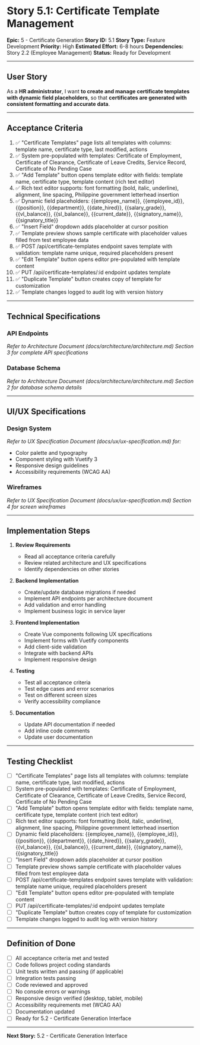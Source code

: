 # Story 5.1: Certificate Template Management

**Epic:** 5 - Certificate Generation
**Story ID:** 5.1
**Story Type:** Feature Development
**Priority:** High
**Estimated Effort:** 6-8 hours
**Dependencies:** Story 2.2 (Employee Management)
**Status:** Ready for Development

---

## User Story

As a **HR administrator**,
I want **to create and manage certificate templates with dynamic field placeholders**,
so that **certificates are generated with consistent formatting and accurate data**.

---

## Acceptance Criteria

1. ✅ "Certificate Templates" page lists all templates with columns: template name, certificate type, last modified, actions
2. ✅ System pre-populated with templates: Certificate of Employment, Certificate of Clearance, Certificate of Leave Credits, Service Record, Certificate of No Pending Case
3. ✅ "Add Template" button opens template editor with fields: template name, certificate type, template content (rich text editor)
4. ✅ Rich text editor supports: font formatting (bold, italic, underline), alignment, line spacing, Philippine government letterhead insertion
5. ✅ Dynamic field placeholders: {{employee_name}}, {{employee_id}}, {{position}}, {{department}}, {{date_hired}}, {{salary_grade}}, {{vl_balance}}, {{sl_balance}}, {{current_date}}, {{signatory_name}}, {{signatory_title}}
6. ✅ "Insert Field" dropdown adds placeholder at cursor position
7. ✅ Template preview shows sample certificate with placeholder values filled from test employee data
8. ✅ POST /api/certificate-templates endpoint saves template with validation: template name unique, required placeholders present
9. ✅ "Edit Template" button opens editor pre-populated with template content
10. ✅ PUT /api/certificate-templates/:id endpoint updates template
11. ✅ "Duplicate Template" button creates copy of template for customization
12. ✅ Template changes logged to audit log with version history

---

## Technical Specifications

### API Endpoints

*Refer to Architecture Document (docs/architecture/architecture.md) Section 3 for complete API specifications*

### Database Schema

*Refer to Architecture Document (docs/architecture/architecture.md) Section 2 for database schema details*

---

## UI/UX Specifications

### Design System

*Refer to UX Specification Document (docs/ux/ux-specification.md) for:*
- Color palette and typography
- Component styling with Vuetify 3
- Responsive design guidelines
- Accessibility requirements (WCAG AA)

### Wireframes

*Refer to UX Specification Document (docs/ux/ux-specification.md) Section 4 for screen wireframes*

---

## Implementation Steps

1. **Review Requirements**
   - Read all acceptance criteria carefully
   - Review related architecture and UX specifications
   - Identify dependencies on other stories

2. **Backend Implementation**
   - Create/update database migrations if needed
   - Implement API endpoints per architecture document
   - Add validation and error handling
   - Implement business logic in service layer

3. **Frontend Implementation**
   - Create Vue components following UX specifications
   - Implement forms with Vuetify components
   - Add client-side validation
   - Integrate with backend APIs
   - Implement responsive design

4. **Testing**
   - Test all acceptance criteria
   - Test edge cases and error scenarios
   - Test on different screen sizes
   - Verify accessibility compliance

5. **Documentation**
   - Update API documentation if needed
   - Add inline code comments
   - Update user documentation

---

## Testing Checklist

- [ ] "Certificate Templates" page lists all templates with columns: template name, certificate type, last modified, actions
- [ ] System pre-populated with templates: Certificate of Employment, Certificate of Clearance, Certificate of Leave Credits, Service Record, Certificate of No Pending Case
- [ ] "Add Template" button opens template editor with fields: template name, certificate type, template content (rich text editor)
- [ ] Rich text editor supports: font formatting (bold, italic, underline), alignment, line spacing, Philippine government letterhead insertion
- [ ] Dynamic field placeholders: {{employee_name}}, {{employee_id}}, {{position}}, {{department}}, {{date_hired}}, {{salary_grade}}, {{vl_balance}}, {{sl_balance}}, {{current_date}}, {{signatory_name}}, {{signatory_title}}
- [ ] "Insert Field" dropdown adds placeholder at cursor position
- [ ] Template preview shows sample certificate with placeholder values filled from test employee data
- [ ] POST /api/certificate-templates endpoint saves template with validation: template name unique, required placeholders present
- [ ] "Edit Template" button opens editor pre-populated with template content
- [ ] PUT /api/certificate-templates/:id endpoint updates template
- [ ] "Duplicate Template" button creates copy of template for customization
- [ ] Template changes logged to audit log with version history

---

## Definition of Done

- [ ] All acceptance criteria met and tested
- [ ] Code follows project coding standards
- [ ] Unit tests written and passing (if applicable)
- [ ] Integration tests passing
- [ ] Code reviewed and approved
- [ ] No console errors or warnings
- [ ] Responsive design verified (desktop, tablet, mobile)
- [ ] Accessibility requirements met (WCAG AA)
- [ ] Documentation updated
- [ ] Ready for 5.2 - Certificate Generation Interface

---

**Next Story:** 5.2 - Certificate Generation Interface

